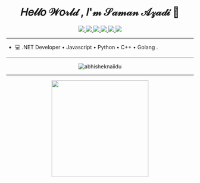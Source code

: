  <h1 align="center">𝐻𝑒𝓁𝓁𝑜 𝒲𝑜𝓇𝓁𝒹 , 𝐼'𝓂 𝒮𝒶𝓂𝒶𝓃 𝒜𝓏𝒶𝒹𝒾 👋</h1>

 <p align="center"> 
 <a href="https://twitter.com/intent/follow?screen_name=saman_azadi_" alt="Follow on Twitter">
   <img src="https://img.shields.io/badge/-saman_azadi_-00acee?style=flat&logo=Twitter&logoColor=white" />
 </a>
 <a href="https://www.linkedin.com/in/samanazadi/" alt="Connect on LinkedIn">
   <img src="https://img.shields.io/badge/-samanazadi-0072b1?style=flat&logo=Linkedin&logoColor=white" />
 </a>
 <a href="mailto:samanazadi1996@gmail.com" alt="Gmail">
   <img src="https://img.shields.io/badge/-samanazadi1996@gmail.com-c14438?style=flat&logo=Gmail&logoColor=white" />
 </a>
 <a href="https://t.me/sam_i_x" alt="Contact on Telegram">
   <img src="https://img.shields.io/badge/-saman1996-88ff88?style=flat&logo=Telegram&logoColor=white" />
 </a>
 <a href="https://www.instagram.com/saman_azadi_/" alt="Follow on instagram">
   <img src="https://img.shields.io/badge/-saman_azadi_-aa00ff?style=flat&logo=instagram&logoColor=white" />
 </a>
 <a href="https://virgool.io/@SamanAzadi" alt="Follow on instagram">
   <img src="https://img.shields.io/badge/-virgool-silver?style=flat&logo=virgool&logoColor=white" />
 </a>
</p>

---

- 💻 .NET Developer • Javascript • Python • C++ • Golang .

---

<p align="center"> <img src="https://github-readme-stats.vercel.app/api?username=samanazadi1996&show_icons=true&theme=cobalt" alt="abhisheknaiidu" />

 <hr/>
  <p align="center"> 

 <a href="http://www.coffeete.ir/Saman">
       <img src="http://www.coffeete.ir/images/buttons/lemonchiffon.png?v=1" style="width:260px;"  class="hover-grow"/>
</a>
 </p>
